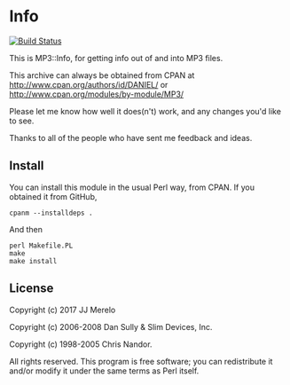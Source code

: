# Info

[![Build Status](https://travis-ci.org/JJ/perl-mp3-info.svg?branch=master)](https://travis-ci.org/JJ/perl-mp3-info)

This is MP3::Info, for getting info out of and into MP3 files.

This archive can always be obtained from CPAN at
    http://www.cpan.org/authors/id/DANIEL/ or http://www.cpan.org/modules/by-module/MP3/

Please let me know how well it does(n't) work, and any changes you'd 
like to see. 

Thanks to all of the people who have sent me feedback and ideas.

## Install

You can install this module in the usual Perl way, from CPAN. If you
obtained it from GitHub,

	cpanm --installdeps . 
	
And then

	perl Makefile.PL
	make
	make install

## License

Copyright (c) 2017 JJ Merelo

Copyright (c) 2006-2008 Dan Sully & Slim Devices, Inc.

Copyright (c) 1998-2005 Chris Nandor.

All rights reserved. This program is free software; you can redistribute it
and/or modify it under the same terms as Perl itself.
